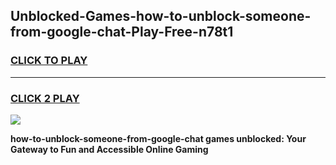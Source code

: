 
## Unblocked-Games-how-to-unblock-someone-from-google-chat-Play-Free-n78t1
<h3>
<a href="https://premium76.site?title=how-to-unblock-someone-from-google-chat&ref=10A">CLICK TO PLAY</a></h3>
<hr>

<h3>
<a href="https://premium76.site?title=how-to-unblock-someone-from-google-chat&ref=10A">CLICK 2 PLAY</a>
  
</h3>

<a href="https://premium76.site?title=how-to-unblock-someone-from-google-chat&ref=10A"><img src="https://clearcache.store/games.png"></a>


**how-to-unblock-someone-from-google-chat games unblocked: Your Gateway to Fun and Accessible Online Gaming**
